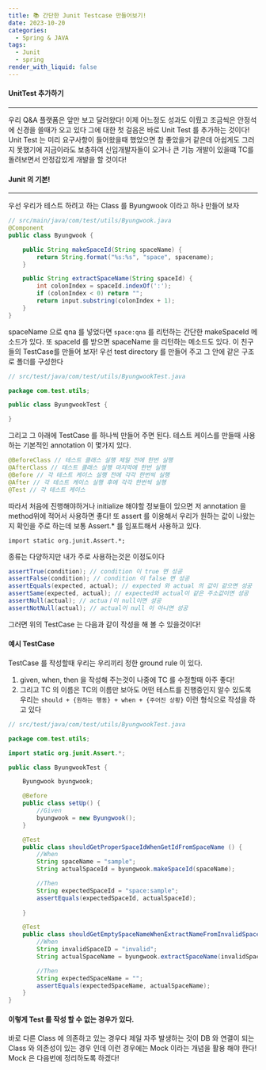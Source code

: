 ```yaml
---
title: 📚 간단한 Junit Testcase 만들어보기!
date: 2023-10-20
categories:
  - Spring & JAVA
tags:
  - Junit
  - spring
render_with_liquid: false
---
```

#### UnitTest 추가하기
---
우리 Q&A 플랫폼은 앞만 보고 달려왔다! 이제 어느정도 성과도 이뤘고 조금씩은 안정석에 신경을 쓸때가 오고 있다 그에 대한 첫 걸음은 바로 Unit Test 를 추가하는 것이다! Unit Test 는 미리 요구사항이 들어왔을때 했었으면 참 좋았을거 같은데 아쉽게도 그러지 못했기에 지금이라도 보충하여 신입개발자들이 오거나 큰 기능 개발이 있을떄 TC를 돌려보면서 안정감있게 개발을 할 것이다!

#### Junit 의 기본!
---
우선 우리가 테스트 하려고 하는 Class 를 Byungwook 이라고 하나 만들어 보자
```java
// src/main/java/com/test/utils/Byungwook.java
@Component
public class Byungwook {

	public String makeSpaceId(String spaceName) {
		return String.format("%s:%s", "space", spacename);
	}

	public String extractSpaceName(String spaceId) {
        int colonIndex = spaceId.indexOf(':');
	    if (colonIndex < 0) return "";
        return input.substring(colonIndex + 1);
    }
}
```

spaceName 으로 qna 를 넣었다면 `space:qna` 를 리턴하는 간단한 makeSpaceId 메소드가 있다. 또 spaceId 를 받으면 spaceName 을 리턴하는 메소드도 있다.
이 친구들의 TestCase를 만들어 보자! 우선 test directory 를 만들어 주고 그 안에 같은 구조로 폴더를 구성한다

```java
// src/test/java/com/test/utils/ByungwookTest.java

package com.test.utils;

public class ByungwookTest {

}
```

그리고 그 아래에 TestCase 를 하나씩 만들어 주면 된다. 테스트 케이스를 만들때 사용하는 기본적인 annotation 이 몇가지 있다.
```java
@BeforeClass // 테스트 클래스 실행 제일 전에 한번 실행
@AfterClass // 테스트 클래스 실행 마지막에 한번 실행
@Before // 각 테스트 케이스 실행 전에 각각 한번씩 실행
@After // 각 테스트 케이스 실행 후에 각각 한번씩 실행
@Test // 각 테스트 케이스
```
따라서 처음에 진행해야하거나 initialize 해야할 정보들이 있으면 저 annotation 을 method위에 적어서 사용하면 좋다! 
또 assert 를 이용해서 우리가 원하는 값이 나왔는지 확인을 주로 하는데 보통 Assert.* 를 임포트해서 사용하고 있다. 
```
import static org.junit.Assert.*;
```
종류는 다양하지만 내가 주로 사용하는것은 이정도이다

```java
assertTrue(condition); // condition 이 true 면 성공
assertFalse(condition); // condition 이 false 면 성공
assertEquals(expected, actual); // expected 와 actual 의 값이 같으면 성공
assertSame(expected, actual); // expected와 actual이 같은 주소값이면 성공
assertNull(actual); // actuaㅣ이 null이면 성공
assertNotNull(actual); // actual이 null 이 아니면 성공

```
그러면 위의 TestCase 는 다음과 같이 작성을 해 볼 수 있을것이다!

#### 예시 TestCase
TestCase 를 작성할때 우리는 우리끼리 정한 ground rule 이 있다.
1. given, when, then 을 작성해 주는것이 나중에 TC 를 수정할때 아주 좋다!
2. 그리고 TC 의 이름은 TC의 이름만 보아도 어떤 테스트를 진행중인지 알수 있도록 우리는 `should + {원하는 행동} + when + {주어진 상황}` 이런 형식으로 작성을 하고 있다


```java
// src/test/java/com/test/utils/ByungwookTest.java

package com.test.utils;

import static org.junit.Assert.*;

public class ByungwookTest {

	Byungwook byungwook;

	@Before
	public class setUp() {
		//Given
		byungwook = new Byungwook();
	}

	@Test
	public class shouldGetProperSpaceIdWhenGetIdFromSpaceName () {
		//When
		String spaceName = "sample";
		String actualSpaceId = byungwook.makeSpaceId(spaceName);

		//Then
		String expectedSpaceId = "space:sample";
		assertEquals(expectedSpaceId, actualSpaceId);
		
	}

	@Test
	public class shouldGetEmptySpaceNameWhenExtractNameFromInvalidSpaceId() {
		//When
		String invalidSpaceID = "invalid";
		String actualSpaceName = byungwook.extractSpaceName(invalidSpaceID);

		//Then
		String expectedSpaceName = "";
		assertEquals(expectedSpaceName, actualSpaceName);
	}
}
```

#### 이렇게 Test 를 작성 할 수 없는 경우가 있다.

바로 다른 Class 에 의존하고 있는 경우다 제일 자주 발생하는 것이 DB 와 연결이 되는 Class 와 의존성이 있는 경우 인데 이런 경우에는 Mock 이라는 개념을 활용 해야 한다! Mock 은 다음번에 정리하도록 하겠다!